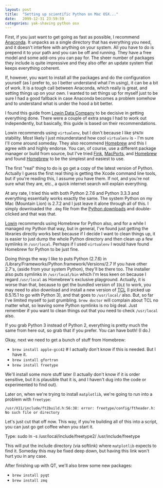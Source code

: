 ```yaml
---
layout: post
title:  "Setting up scientific Python on Mac OSX..."
date:   2099-12-31 23:59:59
categories: yak-shaving python osx
---
```


First, if you just want to get going as fast as possible, I recommend 
[Anaconda](https://store.continuum.io/cshop/anaconda/). It unpacks as a single 
directory that has everything you need, and it doesn't interfere with anything 
on your system. 
All you have to do is prepend it to your
path and you can be off and running. They have a free model and some add-ons you 
can pay for. The sheer number of packages they include is quite impressive and 
they also offer an update system that keeps everything coherent.

If, however, you want to install all the packages and do the configuration 
yourself (as I prefer to, so I better understand what I'm using), it can be a 
bit of work. It is a tough call between Anaconda, which really is great, and setting
things up on your own. I wanted to set things up for myself just to be sure I had
a good fallback in case Anaconda becomes a problem somehow and to understand what 
is under the hood a bit better.

I found this guide from 
[Lowin Data Company](http://www.lowindata.com/2013/installing-scientific-python-on-mac-os-x/)
to be decisive in getting everything done. There were a couple of extra snags I had 
to work out independently, but basically, this guide is based on their recommendations.

Lowin recommends using `virtualenv`, but I don't because I like `$PATH` stability. 
Most likely I just misunderstand how cool `virtualenv` is - I'm sure I'll come around
someday. They 
also recommend [Homebrew](http://brew.sh) and this I agree with and highly endorse.
You can, of course, use a different package manager or build from source, but I've 
tried [Fink](http://www.finkproject.org), [MacPorts](http://www.macports.org), and 
[Homebrew](http://brew.sh) and found [Homebrew](http://brew.sh) to be the simplest and
easiest to use.

The first "real" thing to do is go get a copy of the latest version of Python. 
Actually I guess the first real thing is getting the Xcode command line tools, 
but if you're reading this, I assume you have them. If not, and you're not sure
what they are, etc., a quick internet search will explain everything.

At any rate, I tried
this with both Python 2.7.6 and Python 3.3.3 and everything essentially works exactly the
same. The system Python on my Mac (Mountain Lion) is 2.7.2 and I just leave it alone through
all of this. I simply downloaded the `.dmg` file from the 
[Python downloads](https://www.python.org/downloads/)
and double-clicked and that was that. 

[Lowin](http://www.lowindata.com/2013/installing-scientific-python-on-mac-os-x/) 
recommends using Homebrew for Python also, and for a while I managed my Python that
way, but in general, I've found just getting the libraries directly works best because 
if I decide I want to clean things up, it is easier to just dump the whole Python 
directory and then clean up a few symlinks in `/usr/local`. Perhaps if I used 
`virtualenv` I would have found Homebrew for Python to be just fine.

Doing things the way I like to puts Python (2.7.6) in 
    /Library/Frameworks/Python.framework/Versions/2.7
If you have other 2.7's, (aside from your system Python), they'll be there too. The installer
also puts symlinks in `/usr/local/bin` which I'm less keen on because I regard `/usr/local`
as Homebrew's exclusive playground. Actually, it is worse than that, because to get the 
bundled version of `IDLE` to work, you may need to also download and install a new 
version of [TCL](http://www.activestate.com/activetcl/downloads) (I picked up 8.5.15.1 to
go with Python 3), and that goes to `/usr/local/` also. But, so far I've limited myself 
to just grumbling. `brew doctor` will complain about TCL no matter what, so leaving some 
Python symlinks is no big deal. Just remember if you want to clean things out that you 
need to check `/usr/local` also.

If you grab Python 3 instead of Python 2, everything is pretty much the same from here 
out, so grab that if you prefer. You can have both! (I do.) 

Okay, next we need to get a bunch of stuff from Homebrew:

* `brew install apple-gcc42`  # I actually don't know if this is needed. But I have it.
* `brew isntall gfortran`
* `brew install freetype`

We'll install some more stuff later (I actually don't know if it is order sensitive,
but it is plausible that it is, and I haven't dug into the code or experimented
to find out). 

Later on, when we're trying to install `matplotlib`, we're going to run into a problem 
with `freetype`:

    /usr/X11/include/ft2build.h:56:38: error: freetype/config/ftheader.h: No such file or directory

Let's just cut that off now. This way, if you're building all of this into a script, you
can just go get coffee when you start it.

Type:
    sudo ln -s /usr/local/include/freetype2/ /usr/include/freetype

This will put the include directory (via softlink) where `matplotlib` expects to find 
it. Someday this may be fixed deep down, but having this link won't hurt you in any 
case.


After finishing up with QT, we'll also brew some new packages:

* `brew install pyqt`
* `brew install zmq`
